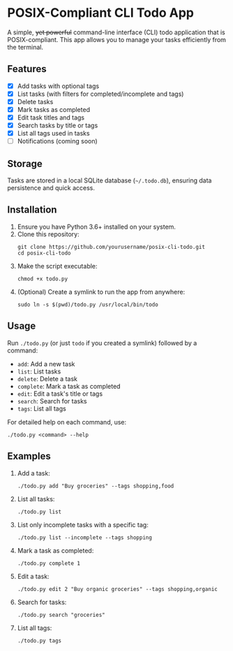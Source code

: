 # POSIX-Compliant CLI Todo App

A simple, ~~yet powerful~~ command-line interface (CLI) todo application that is POSIX-compliant. This app allows you to manage your tasks efficiently from the terminal.

## Features

- [x] Add tasks with optional tags
- [x] List tasks (with filters for completed/incomplete and tags)
- [x] Delete tasks
- [x] Mark tasks as completed
- [x] Edit task titles and tags
- [x] Search tasks by title or tags
- [x] List all tags used in tasks
- [ ] Notifications (coming soon)

## Storage

Tasks are stored in a local SQLite database (`~/.todo.db`), ensuring data persistence and quick access.

## Installation

1. Ensure you have Python 3.6+ installed on your system.
2. Clone this repository:
   ```
   git clone https://github.com/yourusername/posix-cli-todo.git
   cd posix-cli-todo
   ```
3. Make the script executable:
   ```
   chmod +x todo.py
   ```
4. (Optional) Create a symlink to run the app from anywhere:
   ```
   sudo ln -s $(pwd)/todo.py /usr/local/bin/todo
   ```

## Usage

Run `./todo.py` (or just `todo` if you created a symlink) followed by a command:

- `add`: Add a new task
- `list`: List tasks
- `delete`: Delete a task
- `complete`: Mark a task as completed
- `edit`: Edit a task's title or tags
- `search`: Search for tasks
- `tags`: List all tags

For detailed help on each command, use:
```
./todo.py <command> --help
```

## Examples

1. Add a task:
   ```
   ./todo.py add "Buy groceries" --tags shopping,food
   ```

2. List all tasks:
   ```
   ./todo.py list
   ```

3. List only incomplete tasks with a specific tag:
   ```
   ./todo.py list --incomplete --tags shopping
   ```

4. Mark a task as completed:
   ```
   ./todo.py complete 1
   ```

5. Edit a task:
   ```
   ./todo.py edit 2 "Buy organic groceries" --tags shopping,organic
   ```

6. Search for tasks:
   ```
   ./todo.py search "groceries"
   ```

7. List all tags:
   ```
   ./todo.py tags
   ```

